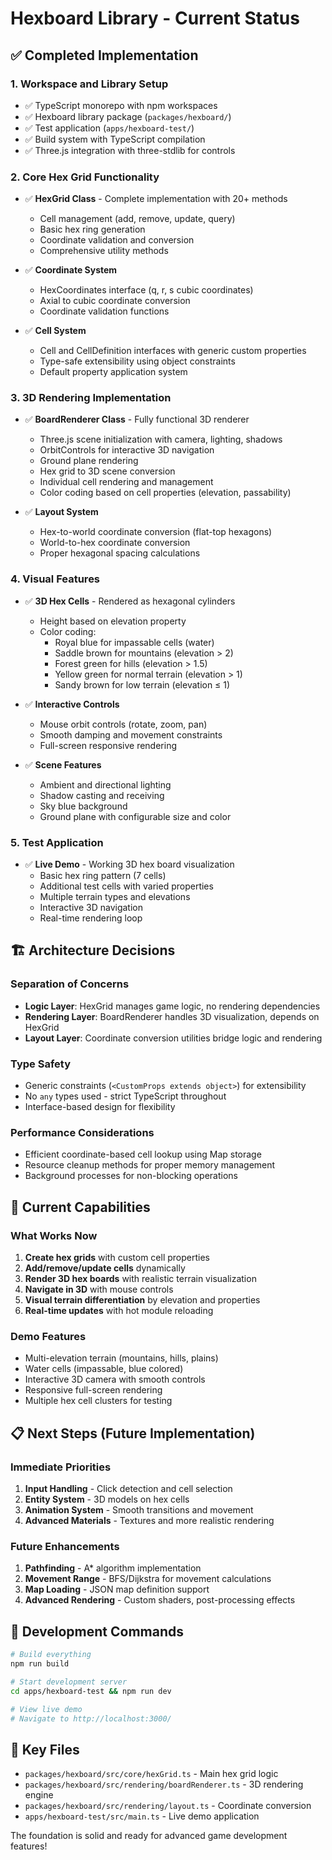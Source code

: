 # Hexboard Library - Current Status

## ✅ Completed Implementation

### 1. **Workspace and Library Setup**

- ✅ TypeScript monorepo with npm workspaces
- ✅ Hexboard library package (`packages/hexboard/`)
- ✅ Test application (`apps/hexboard-test/`)
- ✅ Build system with TypeScript compilation
- ✅ Three.js integration with three-stdlib for controls

### 2. **Core Hex Grid Functionality**

- ✅ **HexGrid Class** - Complete implementation with 20+ methods
  - Cell management (add, remove, update, query)
  - Basic hex ring generation
  - Coordinate validation and conversion
  - Comprehensive utility methods
- ✅ **Coordinate System**

  - HexCoordinates interface (q, r, s cubic coordinates)
  - Axial to cubic coordinate conversion
  - Coordinate validation functions

- ✅ **Cell System**
  - Cell and CellDefinition interfaces with generic custom properties
  - Type-safe extensibility using object constraints
  - Default property application system

### 3. **3D Rendering Implementation**

- ✅ **BoardRenderer Class** - Fully functional 3D renderer

  - Three.js scene initialization with camera, lighting, shadows
  - OrbitControls for interactive 3D navigation
  - Ground plane rendering
  - Hex grid to 3D scene conversion
  - Individual cell rendering and management
  - Color coding based on cell properties (elevation, passability)

- ✅ **Layout System**
  - Hex-to-world coordinate conversion (flat-top hexagons)
  - World-to-hex coordinate conversion
  - Proper hexagonal spacing calculations

### 4. **Visual Features**

- ✅ **3D Hex Cells** - Rendered as hexagonal cylinders

  - Height based on elevation property
  - Color coding:
    - Royal blue for impassable cells (water)
    - Saddle brown for mountains (elevation > 2)
    - Forest green for hills (elevation > 1.5)
    - Yellow green for normal terrain (elevation > 1)
    - Sandy brown for low terrain (elevation ≤ 1)

- ✅ **Interactive Controls**

  - Mouse orbit controls (rotate, zoom, pan)
  - Smooth damping and movement constraints
  - Full-screen responsive rendering

- ✅ **Scene Features**
  - Ambient and directional lighting
  - Shadow casting and receiving
  - Sky blue background
  - Ground plane with configurable size and color

### 5. **Test Application**

- ✅ **Live Demo** - Working 3D hex board visualization
  - Basic hex ring pattern (7 cells)
  - Additional test cells with varied properties
  - Multiple terrain types and elevations
  - Interactive 3D navigation
  - Real-time rendering loop

## 🏗️ Architecture Decisions

### **Separation of Concerns**

- **Logic Layer**: HexGrid manages game logic, no rendering dependencies
- **Rendering Layer**: BoardRenderer handles 3D visualization, depends on
  HexGrid
- **Layout Layer**: Coordinate conversion utilities bridge logic and rendering

### **Type Safety**

- Generic constraints (`<CustomProps extends object>`) for extensibility
- No `any` types used - strict TypeScript throughout
- Interface-based design for flexibility

### **Performance Considerations**

- Efficient coordinate-based cell lookup using Map storage
- Resource cleanup methods for proper memory management
- Background processes for non-blocking operations

## 🚀 Current Capabilities

### **What Works Now**

1. **Create hex grids** with custom cell properties
2. **Add/remove/update cells** dynamically
3. **Render 3D hex boards** with realistic terrain visualization
4. **Navigate in 3D** with mouse controls
5. **Visual terrain differentiation** by elevation and properties
6. **Real-time updates** with hot module reloading

### **Demo Features**

- Multi-elevation terrain (mountains, hills, plains)
- Water cells (impassable, blue colored)
- Interactive 3D camera with smooth controls
- Responsive full-screen rendering
- Multiple hex cell clusters for testing

## 📋 Next Steps (Future Implementation)

### **Immediate Priorities**

1. **Input Handling** - Click detection and cell selection
2. **Entity System** - 3D models on hex cells
3. **Animation System** - Smooth transitions and movement
4. **Advanced Materials** - Textures and more realistic rendering

### **Future Enhancements**

1. **Pathfinding** - A\* algorithm implementation
2. **Movement Range** - BFS/Dijkstra for movement calculations
3. **Map Loading** - JSON map definition support
4. **Advanced Rendering** - Custom shaders, post-processing effects

## 🔧 Development Commands

```bash
# Build everything
npm run build

# Start development server
cd apps/hexboard-test && npm run dev

# View live demo
# Navigate to http://localhost:3000/
```

## 📁 Key Files

- `packages/hexboard/src/core/hexGrid.ts` - Main hex grid logic
- `packages/hexboard/src/rendering/boardRenderer.ts` - 3D rendering engine
- `packages/hexboard/src/rendering/layout.ts` - Coordinate conversion
- `apps/hexboard-test/src/main.ts` - Live demo application

The foundation is solid and ready for advanced game development features!
